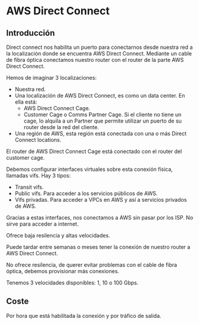 # AWS Direct Connect

## Introducción

Direct connect nos habilita un puerto para conectarnos desde nuestra red a la localización donde se encuentra AWS Direct Connect. Mediante un cable de fibra óptica conectamos nuestro router con el router de la parte AWS Direct Connect.

Hemos de imaginar 3 localizaciones:

- Nuestra red.
- Una localización de AWS Direct Connect, es como un data center. En ella está:
  - AWS Direct Connect Cage.
  - Customer Cage o Comms Partner Cage. Si el cliente no tiene un cage, lo alquila a un Partner que permite utilizar un puerto de su router desde la red del cliente.
- Una región de AWS, esta región está conectada con una o más Direct Connect locations.

El router de AWS Direct Connect Cage está conectado con el router del customer cage.

Debemos configurar interfaces virtuales sobre esta conexión física, llamadas vifs. Hay 3 tipos:

- Transit vifs.
- Public vifs. Para acceder a los servicios públicos de AWS.
- Vifs privadas. Para acceder a VPCs en AWS y así a servicios privados de AWS.

Gracias a estas interfaces, nos conectamos a AWS sin pasar por los ISP. No sirve para acceder a internet.

Ofrece baja resilencia y altas velocidades.

Puede tardar entre semanas o meses tener la conexión de nuestro router a AWS Direct Connect.

No ofrece resilencia, de querer evitar problemas con el cable de fibra óptica, debemos provisionar más conexiones.

Tenemos 3 velocidades disponibles: 1, 10 o 100 Gbps.

## Coste

Por hora que está habilitada la conexión y por tráfico de salida.
